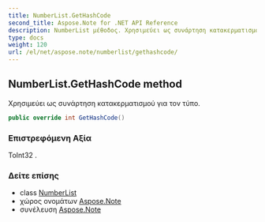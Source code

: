 ```yaml
---
title: NumberList.GetHashCode
second_title: Aspose.Note for .NET API Reference
description: NumberList μέθοδος. Χρησιμεύει ως συνάρτηση κατακερματισμού για τον τύπο.
type: docs
weight: 120
url: /el/net/aspose.note/numberlist/gethashcode/
---
```

## NumberList.GetHashCode method

Χρησιμεύει ως συνάρτηση κατακερματισμού για τον τύπο.

```csharp
public override int GetHashCode()
```

### Επιστρεφόμενη Αξία

ΤοInt32 .

### Δείτε επίσης

* class [NumberList](../)
* χώρος ονομάτων [Aspose.Note](../../numberlist/)
* συνέλευση [Aspose.Note](../../../)


